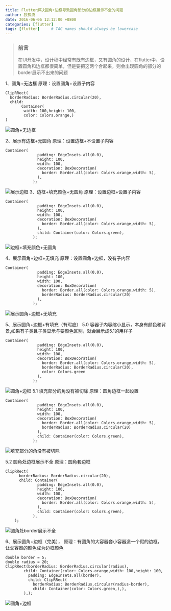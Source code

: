 ```yaml
---
title: Flutter解决圆角+边框导致圆角部分的边框展示不全的问题
author: 独孤流
date: 2016-06-06 12:12:00 +0800
categories: [flutter]
tags: [flutter]     # TAG names should always be lowercase
---
```


> ### 前言
> 在UI开发中，设计稿中经常有既有边框，又有圆角的设计，在flutter中，设置圆角和边框都很简单，但是要把这两个合起来，则会出现圆角的部分的border展示不出来的问题

1、圆角+无边框
原理：设置圆角+设置子内容
```
ClipRRect(
  borderRadius: BorderRadius.circular(20),
  child: 
       Container(
        width: 100,height: 100,
        color: Colors.orange,)
)
```
![圆角+无边框](https://upload-images.jianshu.io/upload_images/1605558-19bb7035a1b82cb8.png?imageMogr2/auto-orient/strip%7CimageView2/2/w/1240)

2、展示有边框+无圆角
原理：设置边框+不设置子内容
```
Container(
              padding: EdgeInsets.all(0.0),
              height: 100,
              width: 100,
              decoration: BoxDecoration(
                border: Border.all(color: Colors.orange,width: 5),
              ),
            );
```
![展示边框](https://upload-images.jianshu.io/upload_images/1605558-10f84d78fefec9b4.png?imageMogr2/auto-orient/strip%7CimageView2/2/w/1240)
3、边框+填充颜色+无圆角
原理：设置边框+设置子内容
```
Container(
              padding: EdgeInsets.all(0.0),
              height: 100,
              width: 100,
              decoration: BoxDecoration(
                border: Border.all(color: Colors.orange,width: 5),
              ),
              child: Container(color: Colors.green),
            );

```
![边框+填充颜色+无圆角](https://upload-images.jianshu.io/upload_images/1605558-2e336ebf5eb28d63.png?imageMogr2/auto-orient/strip%7CimageView2/2/w/1240)

4、展示圆角+边框+无填充
原理：设置圆角+边框，没有子内容
```
Container(
              padding: EdgeInsets.all(0.0),
              height: 100,
              width: 100,
              decoration: BoxDecoration(
                border: Border.all(color: Colors.orange,width: 5),
                borderRadius: BorderRadius.circular(20)
              ),
            );
```
![展示圆角+边框+无填充](https://upload-images.jianshu.io/upload_images/1605558-8509959ee6971c0c.png?imageMogr2/auto-orient/strip%7CimageView2/2/w/1240)

5、展示圆角+边框+有填充（有瑕疵）
5.0 容器子内容缩小显示，本身有颜色和背景,如果有子类且子类显示与要颜色区别，就会展示成5.1的用样子
```
Container(
              padding: EdgeInsets.all(0.0),
              height: 100,
              width: 100,
              decoration: BoxDecoration(
                border: Border.all(color: Colors.orange,width: 5),
                borderRadius: BorderRadius.circular(20),
                color: Colors.green
              ),
            );
```
![圆角+边框](https://upload-images.jianshu.io/upload_images/1605558-0565dd76fd4aa463.png?imageMogr2/auto-orient/strip%7CimageView2/2/w/1240)
5.1 填充部分的角没有被切除
原理：圆角边框一起设置
```
Container(
              padding: EdgeInsets.all(0.0),
              height: 100,
              width: 100,
              decoration: BoxDecoration(
                border: Border.all(color: Colors.orange,width: 5),
                borderRadius: BorderRadius.circular(20)
              ),
              child: Container(color: Colors.green),
            );
```
![填充部分的角没有被切除](https://upload-images.jianshu.io/upload_images/1605558-aeb249fa5a452397.png?imageMogr2/auto-orient/strip%7CimageView2/2/w/1240)

5.2 圆角处边框展示不全
原理：圆角套边框
```
ClipRRect(
      borderRadius: BorderRadius.circular(20),
      child: Container(
              padding: EdgeInsets.all(0.0),
              height: 100,
              width: 100,
              decoration: BoxDecoration(
                border: Border.all(color: Colors.orange,width: 5),
              ),
              child: Container(color: Colors.green),
            ),
    );
```
![圆角处border展示不全](https://upload-images.jianshu.io/upload_images/1605558-8109a5c2531ca6bc.png?imageMogr2/auto-orient/strip%7CimageView2/2/w/1240)


6、展示圆角+边框（完美），
原理：有圆角的大容器套小容器造一个假的边框，让父容器的颜色成为边框颜色
```
double border = 5;
double radius = 20;
ClipRRect(borderRadius: BorderRadius.circular(radius),
        child: Container(color: Colors.orange,width: 100,height: 100,
          padding: EdgeInsets.all(border),
          child: ClipRRect(
            borderRadius: BorderRadius.circular(radius-border),
            child: Container(color: Colors.green,),),
        ),);
```
![圆角+边框](https://upload-images.jianshu.io/upload_images/1605558-0565dd76fd4aa463.png?imageMogr2/auto-orient/strip%7CimageView2/2/w/1240)

